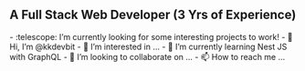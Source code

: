 <h2>A Full Stack Web Developer (3 Yrs of Experience)</h2>
- :telescope: I’m currently looking for some interesting projects to work!
- 👋 Hi, I’m @kkdevbit
- 👀 I’m interested in ...
- 🌱 I’m currently learning Nest JS with GraphQL
- 💞️ I’m looking to collaborate on ...
- 📫 How to reach me ...

<!---
kkdevbit/kkdevbit is a ✨ special ✨ repository because its `README.md` (this file) appears on your GitHub profile.
You can click the Preview link to take a look at your changes.
--->
